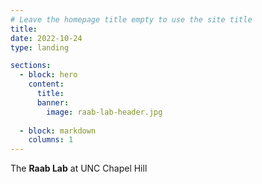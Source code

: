 ```yaml
---
# Leave the homepage title empty to use the site title
title:
date: 2022-10-24
type: landing

sections:
  - block: hero
    content:
      title: 
      banner:
        image: raab-lab-header.jpg
      
  - block: markdown      
    columns: 1
---
```


 The **Raab Lab** at UNC Chapel Hill 